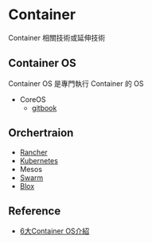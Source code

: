 # Container

Container 相關技術或延伸技術

## Container OS

Container OS 是專門執行 Container 的 OS

* CoreOS
  * [gitbook](https://joshhu.gitbooks.io/docker_theory_install/content/DockerBible/dockercoreos.html)

## Orchertraion

* [Rancher](rancher/README.md)
* [Kubernetes](k8s/README.md)
* Mesos
* [Swarm](/docker/swarm.md)
* [Blox](https://blox.github.io/)

## Reference

* [6大Container OS介紹](http://www.ithome.com.tw/news/95756)
